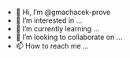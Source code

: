 - 👋 Hi, I’m @gmachacek-prove
- 👀 I’m interested in ...
- 🌱 I’m currently learning ...
- 💞️ I’m looking to collaborate on ...
- 📫 How to reach me ...

<!---
gmachacek-prove/gmachacek-prove 
You can lead a bunny to water, but you still have to drown it yourself.
--->
